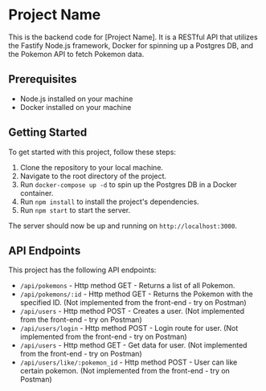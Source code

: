 # Project Name

This is the backend code for [Project Name]. It is a RESTful API that utilizes the Fastify Node.js framework, Docker for spinning up a Postgres DB, and the Pokemon API to fetch Pokemon data.

## Prerequisites

- Node.js installed on your machine
- Docker installed on your machine

## Getting Started

To get started with this project, follow these steps:

1. Clone the repository to your local machine.
2. Navigate to the root directory of the project.
3. Run `docker-compose up -d` to spin up the Postgres DB in a Docker container.
4. Run `npm install` to install the project's dependencies.
5. Run `npm start` to start the server.

The server should now be up and running on `http://localhost:3000`. 

## API Endpoints

This project has the following API endpoints:

- `/api/pokemons` - Http method GET - Returns a list of all Pokemon.
- `/api/pokemons/:id` - Http method GET - Returns the Pokemon with the specified ID. (Not implemented from the front-end - try on Postman)
- `/api/users` - Http method POST - Creates a user. (Not implemented from the front-end - try on Postman)
- `/api/users/login` - Http method POST - Login route for user. (Not implemented from the front-end - try on Postman)
- `/api/users` - Http method GET - Get data for user. (Not implemented from the front-end - try on Postman)
- `/api/users/like/:pokemon_id` - Http method POST - User can like certain pokemon. (Not implemented from the front-end - try on Postman)


